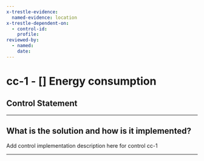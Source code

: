 ```yaml
---
x-trestle-evidence:
  named-evidence: location
x-trestle-dependent-on:
  - control-id:
    profile:
reviewed-by:
  - named:
    date:
---
```


# cc-1 - \[\] Energy consumption

## Control Statement

______________________________________________________________________

## What is the solution and how is it implemented?

Add control implementation description here for control cc-1

______________________________________________________________________
